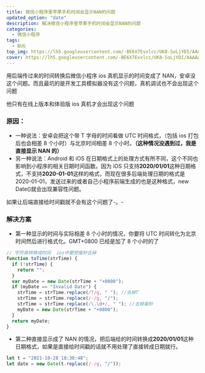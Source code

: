 ```yaml
---
title: 微信小程序里苹果手机时间会显示NAN的问题
updated_option: "date"
description: 解决微信小程序里苹果手机时间会显示NAN的问题
categories:
  - 微信小程序
tags:
  - BUG
top_img: https://lh5.googleusercontent.com/-BE6X7Evxlcc/UK8-SoLjYDI/AAAAAAAANjI/UzGFS87LMss/s1600/Zalevskij75%252520-%25252058.jpg
cover: https://lh5.googleusercontent.com/-BE6X7Evxlcc/UK8-SoLjYDI/AAAAAAAANjI/UzGFS87LMss/s1600/Zalevskij75%252520-%25252058.jpg
---
```


用后端传过来的时间转换后微信小程序 ios 真机显示的时间变成了 NAN，安卓没这个问题。而且最坑的是开发工具模拟器没有这个问题，真机调试也不会出现这个问题

他只有在线上版本和体验版 ios 真机才会出现这个问题

### 原因：

- 一种说法：安卓会把这个带 T 字母的时间看做 UTC 时间格式，（包括 ios 打包后也会相差 8 个小时）与北京时间相差 8 个小时。**（这种情况没遇到过，我是直接显示 NAN 的）**
- 另一种说法：Android 和 iOS 在日期格式上的处理方式有所不同，这个不同也影响到小程序的相关日期时间函数。因为 iOS 只支持**2020/01/01**这种日期格式，不支持**2020-01-01**这样的格式，而现在很多后端处理日期的格式是 2020-01-01，发送过来的或者自己小程序前端生成的也是这种格式，new Date()就会出现兼容性问题。

如果让后端直接给时间戳就不会有这个问题了-。-

### 解决方案

- 第一种显示的时间与实际相差 8 个小时的情况，你要将 UTC 时间转化为北京时间然后进行格式化。GMT+0800 已经是加了 8 个小时的了

```js
// 字符串转换成时间  ios中要把毫秒去掉
function toTime(strTime) {
  if (!strTime) {
    return "";
  }
  var myDate = new Date(strTime + "+0800");
  if (myDate == "Invalid Date") {
    strTime = strTime.replace(/T/g, " "); //去掉T
    strTime = strTime.replace(/-/g, "/");
    strTime = strTime.replace(/\.\d+/, " "); //去掉毫秒
    myDate = new Date(strTime + "+0800");
  }
  return myDate;
}
```

- 第二种直接显示成了 NAN 的情况，把后端给的时间转换成**2020/01/01**这种日期格式，如果是直接给时间戳的话就不用处理了直接转成日期就行。

```js
let t = "2021-10-28 10:30:48";
let date = new Date(t.replace(/-/g, "/"));
```

